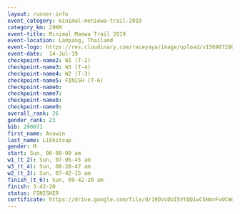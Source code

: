 ```yaml
---
layout: runner-info 
event_category: minimal-meniewa-trail-2019 
category_km: 29KM 
event-title: Minimal Maewa Trail 2019 
event-location: Lampang, Thailand 
event-logo: https://res.cloudinary.com/raceyaya/image/upload/v1569072805/logo/minimal-trail_ktnvsp.jpg 
event-date:  14-Jul-19 
checkpoint-name2: W1 (T-2) 
checkpoint-name3: W3 (T-4) 
checkpoint-name4: W2 (T-3) 
checkpoint-name5: FINISH (T-6) 
checkpoint-name6: 
checkpoint-name7: 
checkpoint-name8: 
checkpoint-name9: 
overall_rank: 26
gender_rank: 23
bib: 290071
first_name: Asawin
last_name: Likhitsup
gender: M
start: Sun, 06-00-00 am
w1_(t_2): Sun, 07-05-45 am
w3_(t_4): Sun, 08-28-47 am
w2_(t_3): Sun, 07-42-15 am
finish_(t_6): Sun, 09-42-20 am
finish: 3-42-20
status: FINISHER
certificate: https://drive.google.com/file/d/19DVcDUI5VtQQ1wC5NmvFvUCWdVtdM-0G/view?usp=sharing
---
```

